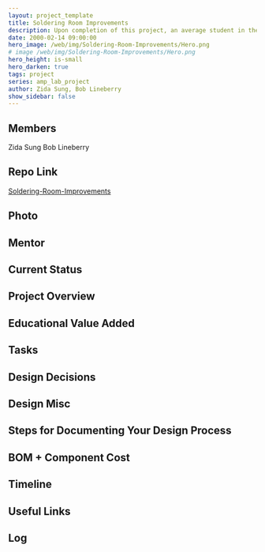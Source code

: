 ```yaml
---
layout: project_template
title: Soldering Room Improvements
description: Upon completion of this project, an average student in the ECE department should be able to solder his or her board in one afternoon, from start to finish, with the aid of specially designed tools and a precise workflow.
date: 2000-02-14 09:00:00
hero_image: /web/img/Soldering-Room-Improvements/Hero.png
# image /web/img/Soldering-Room-Improvements/Hero.png
hero_height: is-small
hero_darken: true
tags: project
series: amp_lab_project
author: Zida Sung, Bob Lineberry
show_sidebar: false
---
```




## Members
Zida Sung
Bob Lineberry

## Repo Link
<a class="button is-link" href="https://github.com/Amp-Lab-at-VT/Soldering-Room-Improvements" >Soldering-Room-Improvements</a>

## Photo

## Mentor

## Current Status

## Project Overview


## Educational Value Added


## Tasks

## Design Decisions

## Design Misc

## Steps for Documenting Your Design Process

## BOM + Component Cost

## Timeline

## Useful Links

## Log
            